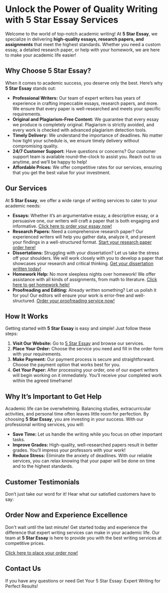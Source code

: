 <h1>Unlock the Power of Quality Writing with 5 Star Essay Services</h1>

<p>Welcome to the world of top-notch academic writing! At <strong>5 Star Essay</strong>, we specialize in delivering <strong>high-quality essays, research papers, and assignments</strong> that meet the highest standards. Whether you need a custom essay, a detailed research paper, or help with your homework, we are here to make your academic life easier!</p>

<h2>Why Choose 5 Star Essay?</h2>

<p>When it comes to academic success, you deserve only the best. Here’s why <strong>5 Star Essay</strong> stands out:</p>

<ul>
  <li><strong>Professional Writers:</strong> Our team of expert writers has years of experience in crafting impeccable essays, research papers, and more. We ensure that every paper is well-researched and meets your specific requirements.</li>
  <li><strong>Original and Plagiarism-Free Content:</strong> We guarantee that every essay we produce is completely original. Plagiarism is strictly avoided, and every work is checked with advanced plagiarism detection tools.</li>
  <li><strong>Timely Delivery:</strong> We understand the importance of deadlines. No matter how tight your schedule is, we ensure timely delivery without compromising quality.</li>
  <li><strong>24/7 Customer Support:</strong> Have questions or concerns? Our customer support team is available round-the-clock to assist you. Reach out to us anytime, and we’ll be happy to help!</li>
  <li><strong>Affordable Prices:</strong> We offer competitive rates for our services, ensuring that you get the best value for your investment.</li>
</ul>

<h2>Our Services</h2>

<p>At <strong>5 Star Essay</strong>, we offer a wide range of writing services to cater to your academic needs:</p>

<ul>
  <li><strong>Essays:</strong> Whether it’s an argumentative essay, a descriptive essay, or a persuasive one, our writers will craft a paper that is both engaging and informative. <a href="https://tinyurl.com/topessay?keyword=5+star+essay" target="_blank">Click here to order your essay now!</a></li>
  <li><strong>Research Papers:</strong> Need a comprehensive research paper? Our experienced writers will help you gather data, analyze it, and present your findings in a well-structured format. <a href="https://tinyurl.com/topessay?keyword=5+star+essay" target="_blank">Start your research paper order here!</a></li>
  <li><strong>Dissertations:</strong> Struggling with your dissertation? Let us take the stress off your shoulders. We will work closely with you to develop a paper that showcases your research and critical thinking. <a href="https://tinyurl.com/topessay?keyword=5+star+essay" target="_blank">Get your dissertation written today!</a></li>
  <li><strong>Homework Help:</strong> No more sleepless nights over homework! We offer assistance with all kinds of assignments, from math to literature. <a href="https://tinyurl.com/topessay?keyword=5+star+essay" target="_blank">Click here to get homework help!</a></li>
  <li><strong>Proofreading and Editing:</strong> Already written something? Let us polish it for you! Our editors will ensure your work is error-free and well-structured. <a href="https://tinyurl.com/topessay?keyword=5+star+essay" target="_blank">Order your proofreading service now!</a></li>
</ul>

<h2>How It Works</h2>

<p>Getting started with <strong>5 Star Essay</strong> is easy and simple! Just follow these steps:</p>

<ol>
  <li><strong>Visit Our Website:</strong> Go to <a href="https://tinyurl.com/topessay?keyword=5+star+essay" target="_blank">5 Star Essay</a> and browse our services.</li>
  <li><strong>Place Your Order:</strong> Choose the service you need and fill in the order form with your requirements.</li>
  <li><strong>Make Payment:</strong> Our payment process is secure and straightforward. Choose the payment option that works best for you.</li>
  <li><strong>Get Your Paper:</strong> After processing your order, one of our expert writers will begin working on it immediately. You’ll receive your completed work within the agreed timeframe!</li>
</ol>

<h2>Why It’s Important to Get Help</h2>

<p>Academic life can be overwhelming. Balancing studies, extracurricular activities, and personal time often leaves little room for perfection. By choosing <strong>5 Star Essay</strong>, you are investing in your success. With our professional writing services, you will:</p>

<ul>
  <li><strong>Save Time:</strong> Let us handle the writing while you focus on other important tasks.</li>
  <li><strong>Improve Grades:</strong> High-quality, well-researched papers result in better grades. You’ll impress your professors with your work!</li>
  <li><strong>Reduce Stress:</strong> Eliminate the anxiety of deadlines. With our reliable services, you can relax knowing that your paper will be done on time and to the highest standards.</li>
</ul>

<h2>Customer Testimonials</h2>

<p>Don’t just take our word for it! Hear what our satisfied customers have to say:</p>



<h2>Order Now and Experience Excellence</h2>

<p>Don't wait until the last minute! Get started today and experience the difference that expert writing services can make in your academic life. Our team at <strong>5 Star Essay</strong> is here to provide you with the best writing services at competitive prices.</p>

<p><a href="https://tinyurl.com/topessay?keyword=5+star+essay" target="_blank">Click here to place your order now!</a></p>

<h2>Contact Us</h2>

<p>If you have any questions or need
Get Your 5 Star Essay: Expert Writing for Perfect Results!
